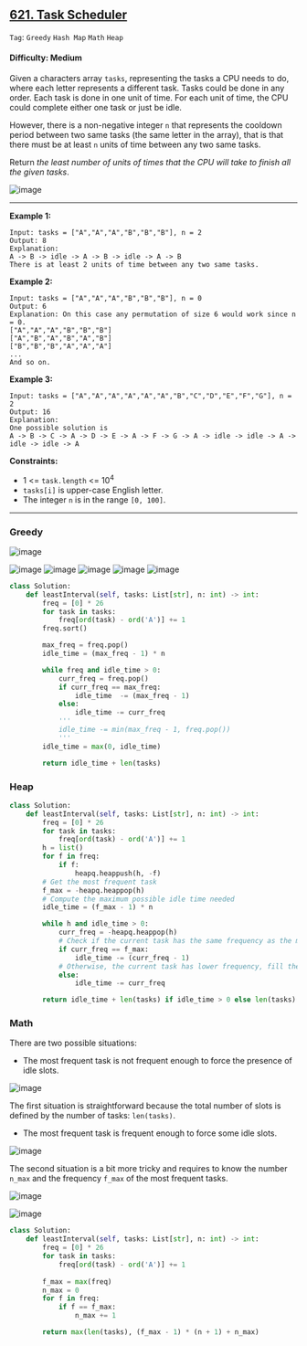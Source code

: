## [621. Task Scheduler](https://leetcode.com/problems/task-scheduler/)

```Tag```: ```Greedy``` ```Hash Map``` ```Math``` ```Heap```

#### Difficulty: Medium

Given a characters array ```tasks```, representing the tasks a CPU needs to do, where each letter represents a different task. Tasks could be done in any order. Each task is done in one unit of time. For each unit of time, the CPU could complete either one task or just be idle.

However, there is a non-negative integer ```n``` that represents the cooldown period between two same tasks (the same letter in the array), that is that there must be at least ```n``` units of time between any two same tasks.

Return _the least number of units of times that the CPU will take to finish all the given tasks_.

![image](https://user-images.githubusercontent.com/35042430/223026966-0a79acbf-5692-4324-aff2-1948607fc69f.png)

---

__Example 1:__
```
Input: tasks = ["A","A","A","B","B","B"], n = 2
Output: 8
Explanation: 
A -> B -> idle -> A -> B -> idle -> A -> B
There is at least 2 units of time between any two same tasks.
```

__Example 2:__
```
Input: tasks = ["A","A","A","B","B","B"], n = 0
Output: 6
Explanation: On this case any permutation of size 6 would work since n = 0.
["A","A","A","B","B","B"]
["A","B","A","B","A","B"]
["B","B","B","A","A","A"]
...
And so on.
```

__Example 3:__
```
Input: tasks = ["A","A","A","A","A","A","B","C","D","E","F","G"], n = 2
Output: 16
Explanation: 
One possible solution is
A -> B -> C -> A -> D -> E -> A -> F -> G -> A -> idle -> idle -> A -> idle -> idle -> A
```

__Constraints:__

- 1 <= ```task.length``` <= 10<sup>4</sup>
- ```tasks[i]``` is upper-case English letter.
- The integer ```n``` is in the range ```[0, 100]```.

---

### Greedy

![image](https://user-images.githubusercontent.com/35042430/223217500-3439fc4e-f26e-456a-ba18-ce2b69026ecc.png)

![image](https://user-images.githubusercontent.com/35042430/223217660-1ed67d1f-3f11-4d0a-80fa-85105ffe8d8e.png)
![image](https://user-images.githubusercontent.com/35042430/223217706-2b4c4c41-f35f-44eb-bee1-431a1ebf471c.png)
![image](https://user-images.githubusercontent.com/35042430/223217789-36d007ec-ddcb-4e3d-a1e6-5fa41382960a.png)
![image](https://user-images.githubusercontent.com/35042430/223217858-2cd02863-82bd-4508-a5cb-64809fe8a384.png)
![image](https://user-images.githubusercontent.com/35042430/223217889-4c36b94b-c473-4041-8433-ea13d2f2d3fa.png)

```Python
class Solution:
    def leastInterval(self, tasks: List[str], n: int) -> int:
        freq = [0] * 26
        for task in tasks:
            freq[ord(task) - ord('A')] += 1
        freq.sort()

        max_freq = freq.pop()
        idle_time = (max_freq - 1) * n

        while freq and idle_time > 0:
            curr_freq = freq.pop()
            if curr_freq == max_freq:
                idle_time  -= (max_freq - 1)
            else:
                idle_time -= curr_freq
            '''
            idle_time -= min(max_freq - 1, freq.pop())
            '''
        idle_time = max(0, idle_time)

        return idle_time + len(tasks)
```

### Heap

```Python
class Solution:
    def leastInterval(self, tasks: List[str], n: int) -> int:
        freq = [0] * 26
        for task in tasks:
            freq[ord(task) - ord('A')] += 1
        h = list()
        for f in freq:
            if f:
                heapq.heappush(h, -f)
        # Get the most frequent task
        f_max = -heapq.heappop(h)
        # Compute the maximum possible idle time needed
        idle_time = (f_max - 1) * n

        while h and idle_time > 0:
            curr_freq = -heapq.heappop(h)
            # Check if the current task has the same frequency as the most frequent task, only need current frequecy - 1 to fill the slots
            if curr_freq == f_max:
                idle_time -= (curr_freq - 1)
            # Otherwise, the current task has lower frequency, fill them all into slots
            else:
                idle_time -= curr_freq

        return idle_time + len(tasks) if idle_time > 0 else len(tasks)
```

### Math

There are two possible situations:

- The most frequent task is not frequent enough to force the presence of idle slots.

![image](https://leetcode.com/problems/task-scheduler/Figures/621/all2.png)

The first situation is straightforward because the total number of slots is defined by the number of tasks: ```len(tasks)```.

- The most frequent task is frequent enough to force some idle slots.

![image](https://leetcode.com/problems/task-scheduler/Figures/621/frequent2.png)

The second situation is a bit more tricky and requires to know the number ```n_max``` and the frequency ```f_max``` of the most frequent tasks.

![image](https://leetcode.com/problems/task-scheduler/Figures/621/f_max.png)

![image](https://leetcode.com/problems/task-scheduler/Figures/621/compute.png)

```Python
class Solution:
    def leastInterval(self, tasks: List[str], n: int) -> int:
        freq = [0] * 26
        for task in tasks:
            freq[ord(task) - ord('A')] += 1
        
        f_max = max(freq)
        n_max = 0
        for f in freq:
            if f == f_max:
                n_max += 1

        return max(len(tasks), (f_max - 1) * (n + 1) + n_max) 
```
